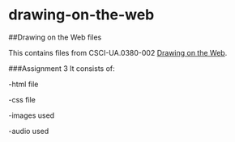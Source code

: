 drawing-on-the-web
==================

##Drawing on the Web files

This contains files from CSCI-UA.0380-002
 [Drawing on the Web](http://cs.nyu.edu/courses/spring14/CSCI-UA.0380-002/).

###Assignment 3
It consists of:

-html file

-css file

-images used

-audio used

